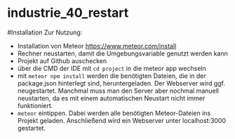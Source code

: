 # industrie_40_restart
#Installation
Zur Nutzung:
- Installation von Meteor https://www.meteor.com/install
- Rechner neustarten, damit die Umgebungsvariable genutzt werden kann
- Projekt auf Github auschecken
- über die CMD der IDE mit ```cd project``` in die meteor app wechseln
- mit ```meteor npm install``` werden die benötigten Dateien, die in der package.json hinterlegt sind, heruntergeladen. Der Webserver wird ggf. neugestartet. Manchmal muss man den Server aber nochmal manuell neustarten, da es mit einem automatischen Neustart nicht immer funktioniert.
- ```meteor``` eintippen. Dabei werden alle benötigten Meteor-Dateien ins Projekt geladen. Anschließend wird ein Webserver unter localhost:3000 gestartet.
